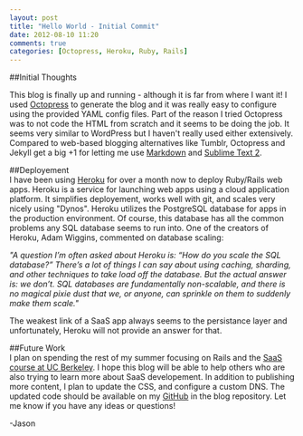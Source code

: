 ```yaml
---
layout: post
title: "Hello World - Initial Commit"
date: 2012-08-10 11:20
comments: true
categories: [Octopress, Heroku, Ruby, Rails]
---
```


##Initial Thoughts

This blog is finally up and running - although it is far from where I want it!  I used [Octopress](http://octopress.org/) to generate the blog and it was really easy to configure using the provided YAML config files. Part of the reason I tried Octopress was to not code the HTML from scratch and it seems to be doing the job.  It seems very similar to WordPress but I haven't really used either extensively. Compared to web-based blogging alternatives like Tumblr, Octopress and Jekyll get a big +1 for letting me use [Markdown](http://en.wikipedia.org/wiki/Markdown) and [Sublime Text 2](http://www.sublimetext.com/). 

##Deployement  
I have been using [Heroku](http://www.heroku.com/) for over a month now to deploy Ruby/Rails web apps.  Heroku is a service for launching web apps using a cloud application platform.  It simplifies deployement, works well with git, and scales very nicely using "Dynos".  Heroku utilizes the PostgreSQL database for apps in the production environment.  Of course, this database has all the common problems any SQL database seems to run into.  One of the creators of Heroku, Adam Wiggins, commented on database scaling:

  *"A question I’m often asked about Heroku is: “How do you scale the SQL database?” There’s a lot of things I can say about using caching, sharding, and other techniques to take load off the database. But the actual answer is: we don’t. SQL databases are fundamentally non-scalable, and there is no magical pixie dust that we, or anyone, can sprinkle on them to suddenly make them scale."*   

The weakest link of a SaaS app always seems to the persistance layer and unfortunately, Heroku will not provide an answer for that.

##Future Work  
I plan on spending the rest of my summer focusing on Rails and the [SaaS course at UC Berkeley](https://www.coursera.org/course/saas).  I hope this blog will be able to help others who are also trying to learn more about SaaS developement.  In addition to publishing more content, I plan to update the CSS, and configure a custom DNS.  The updated code should be available on my [GitHub](https://github.com/jasoncluck) in the blog repository. Let me know if you have any ideas or questions!

-Jason
